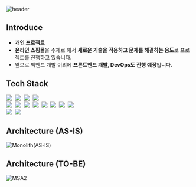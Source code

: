 ![header](https://capsule-render.vercel.app/api?type=rect&&color=0:0575e6,100:021b79&height=200&section=header&text=Online%20Shop&fontColor=f2fcfe&fontSize=66)

## Introduce  
- **개인 프로젝트**
- **온라인 쇼핑몰**을 주제로 해서 **새로운 기술을 적용하고 문제를 해결하는 용도**로 프로젝트를 진행하고 있습니다.
- 앞으로 백엔드 개발 이외에 **프론트엔드 개발, DevOps도 진행 예정**입니다.  
  
## Tech Stack  
<img src="https://img.shields.io/badge/Java-1572B6?style=flat-square&logo=&logoColor=white">&nbsp;
<img src="https://img.shields.io/badge/HTML5-E34F26?style=flat-square&logo=html5&logoColor=white">&nbsp;
<img src="https://img.shields.io/badge/JavaScript-F7DF1E?style=flat-square&logo=javascript&logoColor=black"/></a>&nbsp;
<img src="https://img.shields.io/badge/CSS3-1572B6?style=flat-square&logo=css3&logoColor=white">&nbsp;<br/>
<img src="https://img.shields.io/badge/SpringBoot-6DB33F?style=flat-square&logo=springboot&logoColor=white">&nbsp;
<img src="https://img.shields.io/badge/AxonFramework-FF6600?style=flat-square&logo=&logoColor=white">&nbsp;
<img src="https://img.shields.io/badge/ElasticStack-005571?style=flat-square&logo=elasticstack&logoColor=white">&nbsp;
<img src="https://img.shields.io/badge/RabbitMQ-FF6600?style=flat-square&logo=rabbitmq&logoColor=white">&nbsp;
<img src="https://img.shields.io/badge/Grafana-F46800?style=flat-square&logo=grafana&logoColor=white">&nbsp;
<img src="https://img.shields.io/badge/Prometheus-E6522C?style=flat-square&logo=prometheus&logoColor=white">&nbsp;
<img src="https://img.shields.io/badge/Docker-2496ED?style=flat-square&logo=docker&logoColor=white">&nbsp;
<img src="https://img.shields.io/badge/Docker Compose-2496ED?style=flat-square&logo=&logoColor=white">&nbsp;<br/>
<img src="https://img.shields.io/badge/MySQL-4479A1?style=flat-square&logo=&logoColor=white">&nbsp;
<img src="https://img.shields.io/badge/Redis-DC382D?style=flat-square&logo=redis&logoColor=white">&nbsp;  
  
## Architecture (AS-IS)  
![Monolith(AS-IS)](https://github.com/lkhun9311/ecommerce-backend/assets/96328441/aa3c4cfc-3fa7-4714-abee-70be307db7a3)
  
## Architecture (TO-BE)  
![MSA2](https://github.com/lkhun9311/ecommerce-backend/assets/96328441/9e88136f-c237-44b9-bf93-a6f4974307d4)
